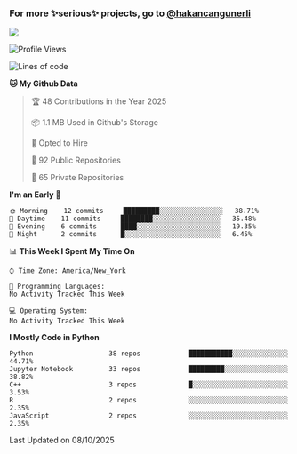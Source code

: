 ### For more ✨serious✨ projects, go to [@hakancangunerli](https://github.com/hakancangunerli)

![](https://github-readme-stats.vercel.app/api/top-langs/?username=johngunerli&layout=compact&hide=jupyter%20notebook,tex,html,shell,CSS,Ruby,Makefile,EmberScript,MATLAB,C&langs_count=6&exclude_repo=2015-csharp,gt_code,gsu_code,uga_code,uga_robotics)

<!--START_SECTION:waka-->
![Profile Views](http://img.shields.io/badge/Profile%20Views-0-blue)

![Lines of code](https://img.shields.io/badge/From%20Hello%20World%20I%27ve%20Written-481000%20lines%20of%20code-blue)

**🐱 My Github Data** 

> 🏆 48 Contributions in the Year 2025
 > 
> 📦 1.1 MB Used in Github's Storage 
 > 
> 💼 Opted to Hire
 > 
> 📜 92 Public Repositories 
 > 
> 🔑 65 Private Repositories  
 > 
**I'm an Early 🐤** 

```text
🌞 Morning    12 commits     █████████░░░░░░░░░░░░░░░░   38.71% 
🌆 Daytime    11 commits     ████████░░░░░░░░░░░░░░░░░   35.48% 
🌃 Evening    6 commits      ████░░░░░░░░░░░░░░░░░░░░░   19.35% 
🌙 Night      2 commits      █░░░░░░░░░░░░░░░░░░░░░░░░   6.45%

```


📊 **This Week I Spent My Time On** 

```text
⌚︎ Time Zone: America/New_York

💬 Programming Languages: 
No Activity Tracked This Week

💻 Operating System: 
No Activity Tracked This Week

```

**I Mostly Code in Python** 

```text
Python                   38 repos            ███████████░░░░░░░░░░░░░░   44.71% 
Jupyter Notebook         33 repos            █████████░░░░░░░░░░░░░░░░   38.82% 
C++                      3 repos             █░░░░░░░░░░░░░░░░░░░░░░░░   3.53% 
R                        2 repos             ░░░░░░░░░░░░░░░░░░░░░░░░░   2.35% 
JavaScript               2 repos             ░░░░░░░░░░░░░░░░░░░░░░░░░   2.35%

```



 Last Updated on 08/10/2025
<!--END_SECTION:waka-->


